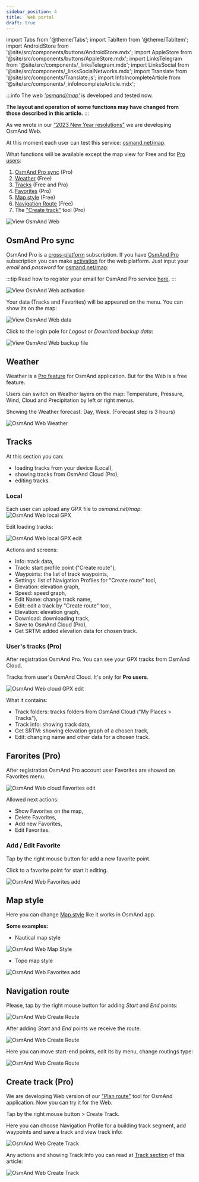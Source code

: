 ```yaml
---
sidebar_position: 4
title:  Web portal
draft: true
---
```


import Tabs from '@theme/Tabs';
import TabItem from '@theme/TabItem';
import AndroidStore from '@site/src/components/buttons/AndroidStore.mdx';
import AppleStore from '@site/src/components/buttons/AppleStore.mdx';
import LinksTelegram from '@site/src/components/_linksTelegram.mdx';
import LinksSocial from '@site/src/components/_linksSocialNetworks.mdx';
import Translate from '@site/src/components/Translate.js';
import InfoIncompleteArticle from '@site/src/components/_infoIncompleteArticle.mdx';


:::info
The web [_'osmand/map'_](https://osmand.net/map/) is developed and tested now. 

**The layout and operation of some functions may have changed from those described in this article.**
:::

As we wrote in our ["2023 New Year resolutions"](https://osmand.net/blog/ny-resolutions-2023#web) we are developing OsmAnd Web. 

At this moment each user can test this service:  [osmand.net/map](https://osmand.net/map/).

What functions will be available except the map view for Free and for [Pro users](../purchases/android.md#osmand-pro):

1. [OsmAnd Pro sync](#osmand-pro-sync) (Pro)
2. [Weather](#weather) (Free)
3. [Tracks](#weather) (Free and Pro)
4. [Favorites](#farorites-pro) (Pro)
5. [Map style](#map-style) (Free)
6. [Navigation Route](#navigation-route) (Free)
7. The ["Create track"](#create-track-pro) tool (Pro)

![View OsmAnd Web](@site/static/img/web/web.png)


## OsmAnd Pro sync

OsmAnd Pro is a [cross-platform](../troubleshooting/setup.md#cross-platform) subscription. 
If you have [OsmAnd Pro](../purchases/index.md) subscription you can make [activation](../troubleshooting/setup.md#cross-platform) for the web platform. Just input your _email_ and _password_ for [osmand.net/map](https://osmand.net/map/):

:::tip
Read how to register your email for OsmAnd Pro service [here](../troubleshooting/setup.md#cross-platform).
:::

![View OsmAnd Web activation](@site/static/img/web/web_pro_activation.png)

Your data (Tracks and Favorites) will be appeared on the menu. You can show its on the map:

![View OsmAnd Web data](@site/static/img/web/web_data.png)


Click to the login pole for _Logout_ or _Download backup data_:

![View OsmAnd Web backup file](@site/static/img/web/web_backup_file.png)

## Weather

Weather is a [Pro feature](../purchases/index.md) for OsmAnd application. But for the Web is a free feature. 

Users can switch on Weather layers on the map: Temperature, Pressure, Wind, Cloud and Precipitation by left or right menus.

Showing the Weather forecast: Day, Week. (Forecast step is 3 hours)

![OsmAnd Web Weather](@site/static/img/web/web_weather.png)

## Tracks

At this section you can:
- loading tracks from your device (Local),
- showing tracks from OsmAnd Cloud (Pro),
- editing tracks.

### Local

Each user can upload any GPX file to _osmand.net/map_:
![OsmAnd Web local GPX](@site/static/img/web/web_local_gpx.png)

Edit loading tracks:

![OsmAnd Web local GPX edit](@site/static/img/web/web_local_gpx_edit.png)

Actions and screens:
- Info: track data,
- Track: start profile point ("Create route"),
- Waypoints: the list of track waypoints,
- Settings: list of Navigation Profiles for "Create route" tool,
- Elevation: elevation graph,
- Speed: speed graph,
- Edit Name: change track name,
- Edit: edit a track by "Create route" tool,
- Elevation: elevation graph,
- Download: downloading track,
- Save to OsmAnd Cloud (Pro),
- Get SRTM: added elevation data for chosen track.

### User's tracks (Pro)

After registration OsmAnd Pro. You can see your GPX tracks from OsmAnd Cloud.

Tracks from user's OsmAnd Cloud. It's only for **Pro users**.

![OsmAnd Web cloud GPX edit](@site/static/img/web/web_cloud_gpx_edit.png)

What it contains:
- Track folders: tracks folders from OsmAnd Cloud ("My Places > Tracks"),
- Track info: showing track data,
- Get SRTM: showing elevation graph of a chosen track,
- Edit: changing name and other data for a chosen track.

## Farorites (Pro)

After registration OsmAnd Pro account user Favorites are showed on Favorites menu.

![OsmAnd Web cloud Favorites edit](@site/static/img/web/web_cloud_favorites_edit.png)

Allowed next actions:
- Show Favorites on the map,
- Delete Favorites,
- Add new Favorites,
- Edit Favorites.
  
### Add / Edit Favorite

Tap by the right mouse button for add a new favorite point.

Click to a favorite point for start it editing.

![OsmAnd Web Favorites add](@site/static/img/web/web_favorites_add.png)


## Map style

Here you can change [Map style](../map/vector-maps.md) like it works in OsmAnd app.

**Some examples:**

- Nautical map style

![OsmAnd Web Map Style](@site/static/img/web/web_map_style_nautical.png)

- Topo map style

![OsmAnd Web Favorites add](@site/static/img/web/web_map_style_topo.png)

## Navigation route

Please, tap by the right mouse button for adding _Start_ and _End_ points:

![OsmAnd Web Create Route](@site/static/img/web/web_create_route.png)

After adding _Start_ and _End_ points we receive the route.

![OsmAnd Web Create Route](@site/static/img/web/web_create_route_1.png)

Here you can move start-end points, edit its by menu, change routings type:

![OsmAnd Web Create Route](@site/static/img/web/web_create_route_2.png)

## Create track (Pro)

We are developing Web version of our ["Plan route"](../plan-route/create-route.md) tool for OsmAnd application. Now you can try it for the Web.

Tap by the right mouse button > Create Track.

Here you can choose Navigation Profile for a building track segment, add waypoints and save a track and view track info:

![OsmAnd Web Create Track](@site/static/img/web/web_create_track.png)

Any actions and showing Track Info you can read at [Track section](#tracks) of this article:

![OsmAnd Web Create Track](@site/static/img/web/web_create_track_info.png)
